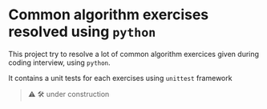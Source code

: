 
# Common algorithm exercises resolved using `python`

This project try to resolve a lot of common algorithm exercices given during coding interview, using `python`.

It contains a unit tests for each exercises using `unittest` framework

> ⚠️ 🛠 under construction
